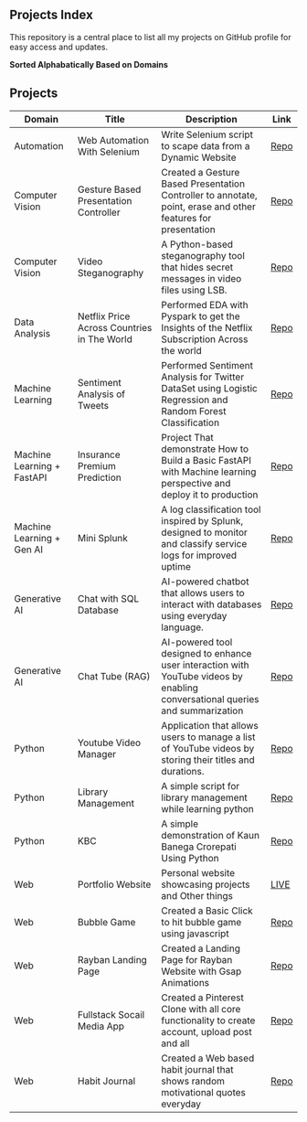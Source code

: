 ## Projects Index

This repository is a central place to list all my projects on GitHub profile for easy access and updates.

**Sorted Alphabatically Based on Domains**

## Projects

| Domain                     | Title                                       | Description                                                                                                                   | Link                                                                    |
| -------------------------- | ------------------------------------------- | ----------------------------------------------------------------------------------------------------------------------------- | ----------------------------------------------------------------------- |
| Automation                 | Web Automation With Selenium                | Write Selenium script to scape data from a Dynamic Website                                                                    | [Repo](https://github.com/anaskhaann/Web-Automation-With-Selenium)      |
| Computer Vision            | Gesture Based Presentation Controller       | Created a Gesture Based Presentation Controller to annotate, point, erase and other features for presentation                 | [Repo](https://github.com/anaskhaann/Gesture-Based-Presentation)        |
| Computer Vision            | Video Steganography                         | A Python-based steganography tool that hides secret messages in video files using LSB.                                        | [Repo](https://github.com/anaskhaann/video-steganography)               |
| Data Analysis              | Netflix Price Across Countries in The World | Performed EDA with Pyspark to get the Insights of the Netflix Subscription Across the world                                   | [Repo](https://github.com/anaskhaann/EDA-with-PySpark)                  |
| Machine Learning           | Sentiment Analysis of Tweets                | Performed Sentiment Analysis for Twitter DataSet using Logistic Regression and Random Forest Classification                   | [Repo](https://github.com/anaskhaann/Sentiment-Analysis)                |
| Machine Learning + FastAPI | Insurance Premium Prediction                | Project That demonstrate How to Build a Basic FastAPI with Machine learning perspective and deploy it to production           | [Repo](https://github.com/anaskhaann/insurance_prediction_with_fastApi) |
| Machine Learning + Gen AI  | Mini Splunk                                 | A log classification tool inspired by Splunk, designed to monitor and classify service logs for improved uptime               | [Repo](https://github.com/anaskhaann/mini-splunk)                       |
| Generative AI              | Chat with SQL Database                      | AI-powered chatbot that allows users to interact with databases using everyday language.                                      | [Repo](https://github.com/anaskhaann/Chat-with-Database-SQL)            |
| Generative AI              | Chat Tube (RAG)                             | AI-powered tool designed to enhance user interaction with YouTube videos by enabling conversational queries and summarization | [Repo](https://github.com/anaskhaann/chat_tube)                         |
| Python                     | Youtube Video Manager                       | Application that allows users to manage a list of YouTube videos by storing their titles and durations.                       | [Repo](https://github.com/anaskhaann/youtube-video-manager)             |
| Python                     | Library Management                          | A simple script for library management while learning python                                                                  | [Repo](https://github.com/anaskhaann/Simple_Library_Management)         |
| Python                     | KBC                                         | A simple demonstration of Kaun Banega Crorepati Using Python                                                                  | [Repo](https://github.com/anaskhaann/KBC-using-Python)                  |
| Web                        | Portfolio Website                           | Personal website showcasing projects and Other things                                                                         | [LIVE](https://anaskhaann.vercel.app)                                   |
| Web                        | Bubble Game                                 | Created a Basic Click to hit bubble game using javascript                                                                     | [Repo](https://github.com/anaskhaann/Bubble-game-using-js)              |
| Web                        | Rayban Landing Page                         | Created a Landing Page for Rayban Website with Gsap Animations                                                                | [Repo](https://github.com/anaskhaann/Reyban-Landing-Page)               |
| Web                        | Fullstack Socail Media App                  | Created a Pinterest Clone with all core functionality to create account, upload post and all                                  | [Repo](https://github.com/anaskhaann/Pinterest-Clone)                   |
| Web                        | Habit Journal                               | Created a Web based habit journal that shows random motivational quotes everyday                                              | [Repo](https://github.com/anaskhaann/Daily-Reflection-Journal)          |
